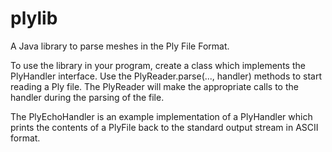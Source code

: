 # plylib

A Java library to parse meshes in the Ply File Format.

To use the library in your program, create a class which implements the 
PlyHandler interface. Use the PlyReader.parse(..., handler) methods to start
reading a Ply file. The PlyReader will make the appropriate calls to the 
handler during the parsing of the file.

The PlyEchoHandler is an example implementation of a PlyHandler which prints
the contents of a PlyFile back to the standard output stream in ASCII format.
